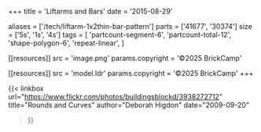 +++
title = 'Liftarms and Bars'
date  = '2015-08-29'

aliases = ['/tech/liftarm-1x2thin-bar-pattern']
parts = ['41677', '30374']
size  = ['5s', '1s', '4s']
tags  = [
  'partcount-segment-6',
  'partcount-total-12',
  'shape-polygon-6',
  'repeat-linear',
]

[[resources]]
src              = 'image.png'
params.copyright = '©2025 BrickCamp'

[[resources]]
src              = 'model.ldr'
params.copyright = '©2025 BrickCamp'
+++

{{< linkbox
    url="https://www.flickr.com/photos/buildingsblockd/3938272712"
    title="Rounds and Curves"
    author="Deborah Higdon"
    date="2009-09-20"
>}}

